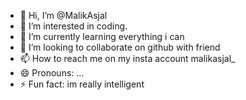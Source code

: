 - 👋 Hi, I’m @MalikAsjal
- 👀 I’m interested in coding.
- 🌱 I’m currently learning everything i can
- 💞️ I’m looking to collaborate on github with friend
- 📫 How to reach me on my insta account malikasjal_
- 😄 Pronouns: ...
- ⚡ Fun fact: im really intelligent

<!---
MalikAsjal/MalikAsjal is a ✨ special ✨ repository because its `README.md` (this file) appears on your GitHub profile.
You can click the Preview link to take a look at your changes.
--->
